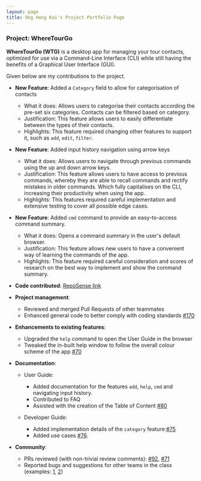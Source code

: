 ```yaml
---
layout: page
title: Ong Hong Kai's Project Portfolio Page
---
```


### Project: WhereTourGo

**WhereTourGo (WTG)** is a desktop app for managing your tour contacts, optimized for use via a Command-Line Interface (CLI) while still having the benefits of a Graphical User Interface (GUI).

Given below are my contributions to the project.

* **New Feature**: Added a `Category` field to allow for categorisation of contacts
  * What it does: Allows users to categorise their contacts according the pre-set six categories. Contacts can be filtered based on category.
  * Justification: This feature allows users to easily differentiate between the types of their contacts.
  * Highlights: This feature required changing other features to support it, such as `add`, `edit`, `filter`.

* **New Feature**: Added input history navigation using arrow keys
  * What it does: Allows users to navigate through previous commands using the up and down arrow keys.
  * Justification: This feature allows users to have access to previous commands, whereby they are able to recall commands and rectify mistakes in older commands. Which fully capitalises on the CLI, increasing their productivity when using the app.
  * Highlights: This features required careful implementation and extensive testing to cover all possible edge cases.

* **New Feature**: Added `cmd` command to provide an easy-to-access command summary.
  * What it does: Opens a command summary in the user's default browser.
  * Justification: This feature allows new users to have a convenient way of learning the commands of the app.
  * Highlights: This feature required careful consideration and scores of research on the best way to implement and show the command summary.


* **Code contributed**: [RepoSense link](https://nus-cs2103-ay2122s1.github.io/tp-dashboard/?search=imerbear&sort=groupTitle&sortWithin=title&timeframe=commit&mergegroup=&groupSelect=groupByRepos&breakdown=true&checkedFileTypes=docs~functional-code~test-code~other&since=2021-09-17&tabOpen=true&tabType=authorship&tabAuthor=Imerbear&tabRepo=AY2122S1-CS2103T-T12-2%2Ftp%5Bmaster%5D&authorshipIsMergeGroup=false&authorshipFileTypes=docs~functional-code~test-code&authorshipIsBinaryFileTypeChecked=false)


* **Project management**:
  * Reviewed and merged Pull Requests of other teammates
  * Enhanced general code to better comply with coding standards [\#170](https://github.com/AY2122S1-CS2103T-T12-2/tp/pull/170)
  

* **Enhancements to existing features**:
  * Upgraded the `help` command to open the User Guide in the browser
  * Tweaked the in-built help window to follow the overall colour scheme of the app [\#70](https://github.com/AY2122S1-CS2103T-T12-2/tp/pull/70/files)


* **Documentation**:
  * User Guide:
    * Added documentation for the features `add`, `help`, `cmd` and navigating input history.
    * Contributed to FAQ 
    * Assisted with the creation of the Table of Content [\#80](https://github.com/AY2122S1-CS2103T-T12-2/tp/pull/80/files)

  * Developer Guide:
    * Added implementation details of the `category` feature:[\#75](https://github.com/AY2122S1-CS2103T-T12-2/tp/pull/75)
    * Added use cases [\#76](https://github.com/AY2122S1-CS2103T-T12-2/tp/pull/76).


* **Community**:
  * PRs reviewed (with non-trivial review comments): [\#92](https://github.com/AY2122S1-CS2103T-T12-2/tp/pull/92), [\#71](https://github.com/AY2122S1-CS2103T-T12-2/tp/pull/71)
  * Reported bugs and suggestions for other teams in the class (examples: [1](https://github.com/Imerbear/ped/issues/4), [2](https://github.com/Imerbear/ped/issues/2))
